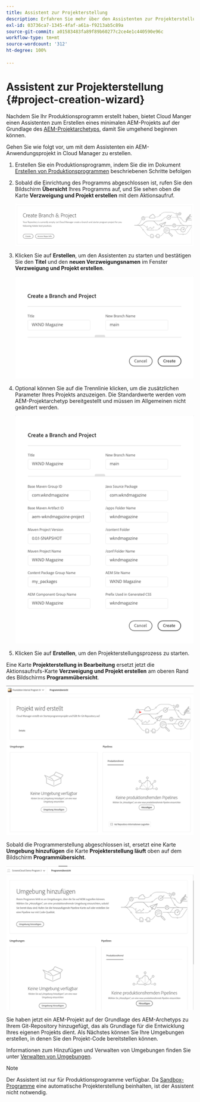 ```yaml
---
title: Assistent zur Projekterstellung
description: Erfahren Sie mehr über den Assistenten zur Projekterstellung, mit dem Sie Ihr Projekt nach der Erstellung Ihres Produktionsprogramms schnell einrichten können.
exl-id: 03736ca7-1345-4faf-a61a-f9213ab5c89a
source-git-commit: a01583483fa89f89b60277c2ce4e1c440590e96c
workflow-type: tm+mt
source-wordcount: '312'
ht-degree: 100%

---
```


# Assistent zur Projekterstellung {#project-creation-wizard}

Nachdem Sie Ihr Produktionsprogramm erstellt haben, bietet Cloud Manger einen Assistenten zum Erstellen eines minimalen AEM-Projekts auf der Grundlage des [AEM-Projektarchetyps](https://experienceleague.adobe.com/docs/experience-manager-core-components/using/developing/archetype/overview.html?lang=de), damit Sie umgehend beginnen können.

Gehen Sie wie folgt vor, um mit dem Assistenten ein AEM-Anwendungsprojekt in Cloud Manager zu erstellen.

1. Erstellen Sie ein Produktionsprogramm, indem Sie die im Dokument [Erstellen von Produktionsprogrammen](creating-production-programs.md) beschriebenen Schritte befolgen

1. Sobald die Einrichtung des Programms abgeschlossen ist, rufen Sie den Bildschirm **Übersicht** Ihres Programms auf, und Sie sehen oben die Karte **Verzweigung und Projekt erstellen** mit dem Aktionsaufruf.

   ![Aktionsaufruf-Karte für den Assistenten](assets/create-wizard1.png)

1. Klicken Sie auf **Erstellen**, um den Assistenten zu starten und bestätigen Sie den **Titel** und den **neuen Verzweigungsnamen** im Fenster **Verzweigung und Projekt erstellen**.

   ![Verzweigung und Projekt erstellen](assets/create-wizard2.png)

1. Optional können Sie auf die Trennlinie klicken, um die zusätzlichen Parameter Ihres Projekts anzuzeigen. Die Standardwerte werden vom AEM-Projektarchetyp bereitgestellt und müssen im Allgemeinen nicht geändert werden.

   ![Zusätzliche Projektparameter](assets/create-wizard5.png)

1. Klicken Sie auf **Erstellen**, um den Projekterstellungsprozess zu starten.


Eine Karte **Projekterstellung in Bearbeitung** ersetzt jetzt die Aktionsaufrufs-Karte **Verzweigung und Projekt erstellen** am oberen Rand des Bildschirms **Programmübersicht**.

![Projekterstellung läuft](assets/create-wizard3.png)

Sobald die Programmerstellung abgeschlossen ist, ersetzt eine Karte **Umgebung hinzufügen** die Karte **Projekterstellung läuft** oben auf dem Bildschirm **Programmübersicht**.

![Umgebung hinzufügen](assets/create-wizard4.png)

Sie haben jetzt ein AEM-Projekt auf der Grundlage des AEM-Archetyps zu Ihrem Git-Repository hinzugefügt, das als Grundlage für die Entwicklung Ihres eigenen Projekts dient. Als Nächstes können Sie Ihre Umgebungen erstellen, in denen Sie den Projekt-Code bereitstellen können.

Informationen zum Hinzufügen und Verwalten von Umgebungen finden Sie unter [Verwalten von Umgebungen](/help/implementing/cloud-manager/manage-environments.md).

>[!NOTE]
>
>Der Assistent ist nur für Produktionsprogramme verfügbar. Da [Sandbox-Programme](introduction-sandbox-programs.md#auto-creation) eine automatische Projekterstellung beinhalten, ist der Assistent nicht notwendig.